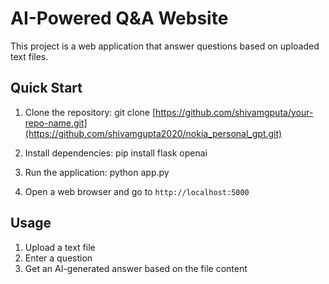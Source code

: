 # AI-Powered Q&A Website

This project is a web application that answer questions based on uploaded text files.

## Quick Start

1. Clone the repository:
   git clone [https://github.com/shivamgputa/your-repo-name.git](https://github.com/shivamgupta2020/nokia_personal_gpt.git)
3. Install dependencies:
   pip install flask openai

4. Run the application:
   python app.py
5. Open a web browser and go to `http://localhost:5000`


## Usage

1. Upload a text file
2. Enter a question
3. Get an AI-generated answer based on the file content

